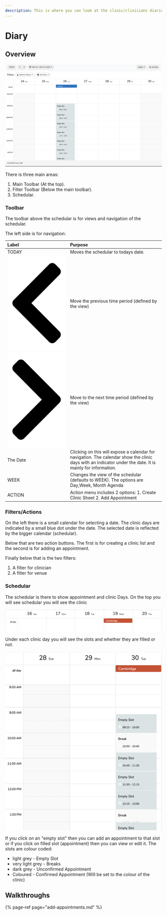 ```yaml
---
description: This is where you can look at the clinic/clinicians diaries.
---
```


# Diary

## Overview

![](../../.gitbook/assets/screenshot-2020-05-27-at-16.11.49.png)

There is three main areas:

1. Main Toolbar \(At the top\).
2. Filter Toolbar \(Below the main toolbar\).
3. Schedular.

### Toolbar

The toolbar above the schedular is for views and navigation of the schedular. 

The left side is for navigation:

| Label | Purpose |
| :--- | :--- |
| TODAY | Moves the schedular to todays date. |
| ![](../../.gitbook/assets/chevron-left.svg)  | Move the previous time period \(defined by the view\) |
| ![](../../.gitbook/assets/chevron-right.svg)  | Move to the next time period \(defined by the view\) |
| The Date | Clicking on this will expose a calendar for navigation. The calendar show the clinic days with an indicator under the date. It is mainly for information. |
| WEEK | Changes the view of the schedular \(defaults to WEEK\). The options are Day,Week, Month Agenda |
| ACTION | Action menu includes 2 options:  1. Create Clinic Sheet 2. Add Appointment |

### Filters/Actions

On the left there is a small calendar for selecting a date. The clinic days are indicated by a small blue dot under the date. The selected date is reflected by the bigger calendar \(schedular\).

Below that are two action buttons. The first is for creating a clinic list and the second is for adding an appointment.

Finally below that is the two filters:

1. A filter for clinician
2. A filter for venue

### Schedular

The schedular is there to show appointment and clinic Days. On the top you will see schedular you will see the clinic 

![](../../.gitbook/assets/screenshot-2020-03-09-at-12.08.01.png)

Under each clinic day you will see the slots and whether they are filled or not.

![](../../.gitbook/assets/screenshot-2020-05-27-at-16.28.35.png)

If you click on an "empty slot" then you can add an appointment to that slot or if you click on filled slot \(appointment\) then you can view or edit it. The slots are colour coded:

* light grey - Empty Slot
* very light grey - Breaks
* dark grey - Unconfirmed Appointment
* Coloured - Confirmed Appointment \(Will be set to the colour of the clinic\)

## Walkthroughs

{% page-ref page="add-appointments.md" %}

